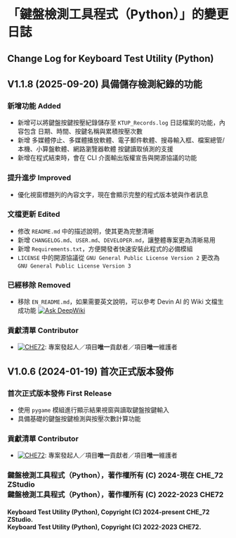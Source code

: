 # 「鍵盤檢測工具程式（Python）」的變更日誌
## Change Log for Keyboard Test Utility (Python)

## V1.1.8 (2025-09-20) 具備儲存檢測紀錄的功能
### 新增功能 Added
- 新增可以將鍵盤按鍵按壓紀錄儲存至 `KTUP_Records.log` 日誌檔案的功能，內容包含 日期、時間、按鍵名稱與累積按壓次數  
- 新增 多媒體停止、多媒體播放軟體、電子郵件軟體、搜尋輸入框、檔案總管/本機、小算盤軟體、網路瀏覽器軟體 按鍵讀取偵測的支援  
- 新增在程式結束時，會在 CLI 介面輸出版權宣告與開源協議的功能  
### 提升進步 Improved  
- 優化視窗標題列的內容文字，現在會顯示完整的程式版本號與作者訊息  
### 文檔更新 Edited
- 修改 `README.md` 中的描述說明，使其更為完整清晰  
- 新增 `CHANGELOG.md`、`USER.md`、`DEVELOPER.md`，讓整體專案更為清晰易用  
- 新增 `Requirements.txt`，方便開發者快速安裝此程式的必備模組  
- `LICENSE` 中的開源協議從 `GNU General Public License Version 2` 更改為 `GNU General Public License Version 3`  
### 已經移除 Removed
- 移除 `EN_README.md`，如果需要英文說明，可以參考 Devin AI 的 Wiki 文檔生成功能 [![Ask DeepWiki](https://deepwiki.com/badge.svg)](https://deepwiki.com/CHE-72-ZStudio/Keyboard-Test-Utility-Python)  
### 貢獻清單 Contributor
- [![CHE72](https://img.shields.io/badge/CHE72-181717.svg?logo=github&logoColor=white)](https://github.com/CHE72): 專案發起人／項目**唯一**貢獻者／項目**唯一**維護者  

## V1.0.6 (2024-01-19) 首次正式版本發佈
### 首次正式版本發佈 First Release
- 使用 `pygame` 模組進行顯示結果視窗與讀取鍵盤按鍵輸入
- 具備基礎的鍵盤按鍵檢測與按壓次數計算功能
### 貢獻清單 Contributor
- [![CHE72](https://img.shields.io/badge/CHE72-181717.svg?logo=github&logoColor=white)](https://github.com/CHE72): 專案發起人／項目**唯一**貢獻者／項目**唯一**維護者

### 鍵盤檢測工具程式（Python），著作權所有 (C) 2024-現在 CHE_72 ZStudio<br>鍵盤檢測工具程式（Python），著作權所有 (C) 2022-2023 CHE72
#### Keyboard Test Utility (Python), Copyright (C) 2024-present CHE_72 ZStudio.<br>Keyboard Test Utility (Python), Copyright (C) 2022-2023 CHE72.